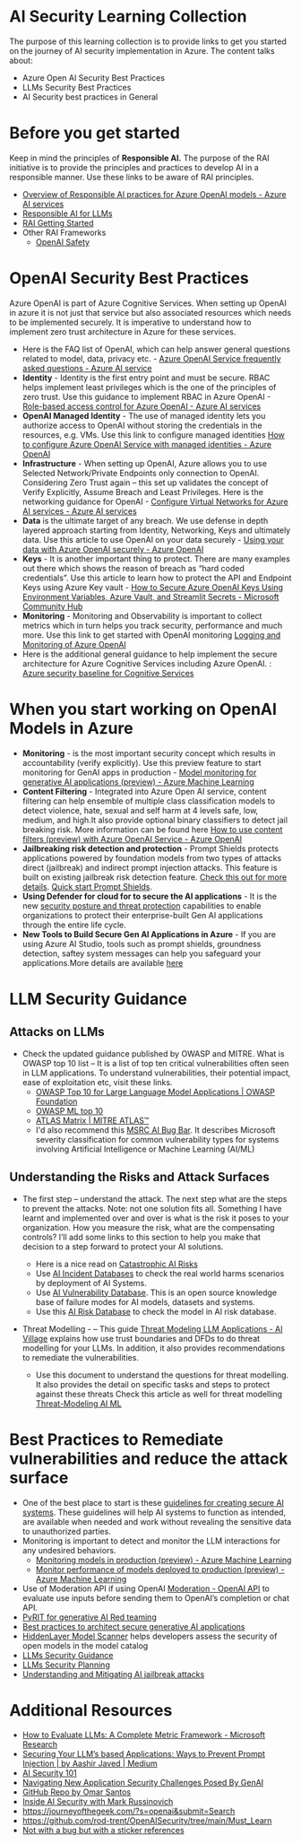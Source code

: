 # AI Security Learning Collection
The purpose of this learning collection is to provide links to get you started on the journey of AI security implementation in Azure. The content talks about:
- Azure Open AI Security Best Practices
- LLMs Security Best Practices
- AI Security best practices in General

# Before you get started
Keep in mind the principles of **Responsible AI.** The purpose of the RAI initiative is to provide the principles and practices to develop AI in a responsible manner. Use these links to be aware of RAI principles. 

- [Overview of Responsible AI practices for Azure OpenAI models - Azure AI services](https://learn.microsoft.com/en-us/legal/cognitive-services/openai/overview)
- [Responsible AI for LLMs ](https://techcommunity.microsoft.com/t5/ai-machine-learning-blog/deploy-large-language-models-responsibly-with-azure-ai/ba-p/3876792)
- [RAI Getting Started](https://github.com/sqlshep/RAI-Hack/blob/main/README.md)
- Other RAI Frameworks
     - [OpenAI Safety](https://openai.com/safety)
 
# OpenAI Security Best Practices
Azure OpenAI is part of Azure Cognitive Services. When setting up OpenAI in azure it is not just that service but also associated resources which needs to be implemented securely. It is imperative to understand how to implement zero trust architecture in Azure for these services.

- Here is the FAQ list of OpenAI, which can help answer general questions related to model, data, privacy etc. - [Azure OpenAI Service frequently asked questions - Azure AI service](https://learn.microsoft.com/en-us/azure/ai-services/openai/faq#using-your-data)
- **Identity**  - Identity is the first entry point and must be secure. RBAC helps implement least privileges which is the one of the principles of zero trust. Use this guidance to implement RBAC in Azure OpenAI - [Role-based access control for Azure OpenAI - Azure AI services](https://learn.microsoft.com/en-us/azure/ai-services/openai/how-to/role-based-access-control)
- **OpenAI Managed Identity** -  The use of managed identity lets you authorize access to OpenAI without storing the credentials in the resources, e.g. VMs. Use this link to configure managed identities [How to configure Azure OpenAI Service with managed identities - Azure OpenAI](https://learn.microsoft.com/en-us/azure/ai-services/openai/how-to/managed-identity)
- **Infrastructure** - When setting up OpenAI, Azure allows you to use Selected Network/Private Endpoints only connection to OpenAI. Considering Zero Trust again – this set up validates the concept of Verify Explicitly, Assume Breach and Least Privileges. Here is the networking guidance for OpenAI - [Configure Virtual Networks for Azure AI services - Azure AI services](https://learn.microsoft.com/en-us/azure/ai-services/cognitive-services-virtual-networks?context=%2Fazure%2Fai-services%2Fopenai%2Fcontext%2Fcontext&tabs=portal)
- **Data** is the ultimate target of any breach. We use defense in depth layered approach starting from Identity, Networking, Keys and ultimately data. Use this article to use OpenAI on your data securely - [Using your data with Azure OpenAI securely - Azure OpenAI](https://learn.microsoft.com/en-us/azure/ai-services/openai/how-to/use-your-data-securely)
- **Keys** - It is another important thing to protect. There are many examples out there which shows the reason of breach as “hard coded credentials”. Use this article to learn how to protect the API and Endpoint Keys using Azure Key vault - [How to Secure Azure OpenAI Keys Using Environment Variables, Azure Vault, and Streamlit Secrets - Microsoft Community Hub](https://techcommunity.microsoft.com/t5/healthcare-and-life-sciences/how-to-secure-azure-openai-keys-using-environment-variables/ba-p/3821162#:~:text=To%20ensure%20the%20security%20and%20confidentiality%20of%20your,audit%20key%20usage%20to%20detect%20any%20unauthorized%20access.)
- **Monitoring** -  Monitoring and Observability is important to collect metrics which in turn helps you track security, performance and much more. Use this link to get started with OpenAI monitoring [Logging and Monitoring of Azure OpenAI](https://learn.microsoft.com/en-us/azure/architecture/ai-ml/openai/architecture/log-monitor-azure-openai)
- Here is the additional general guidance to help implement the secure architecture for Azure Cognitive Services including Azure OpenAI. : [Azure security baseline for Cognitive Services](https://learn.microsoft.com/en-us/security/benchmark/azure/baselines/cognitive-services-security-baseline#security-profile)

# When you start working on OpenAI Models in Azure
- **Monitoring** - is the most important security concept which results in accountability (verify explicitly).  Use this preview feature to start monitoring for GenAI apps in production - [Model monitoring for generative AI applications (preview) - Azure Machine Learning](https://learn.microsoft.com/en-us/azure/machine-learning/prompt-flow/how-to-monitor-generative-ai-applications?view=azureml-api-2)
- **Content Filtering** - Integrated into Azure Open AI service, content filtering can help ensemble of multiple class classification models to detect violence, hate, sexual and self harm at 4 levels safe, low, medium, and high.It also provide optional binary classifiers to detect jail breaking risk. More information can be found here [How to use content filters (preview) with Azure OpenAI Service - Azure OpenAI](https://learn.microsoft.com/en-us/azure/ai-services/openai/how-to/content-filters)
- **Jailbreaking risk detection and protection** - Prompt Shields protects applications powered by foundation models from two types of attacks direct (jailbreak) and indirect prompt injection attacks. This feature is built on existing jailbreak risk detection feature. [Check this out for more details](https://techcommunity.microsoft.com/t5/ai-azure-ai-services-blog/azure-ai-announces-prompt-shields-for-jailbreak-and-indirect/ba-p/4099140). [Quick start Prompt Shields](https://learn.microsoft.com/en-us/azure/ai-services/content-safety/quickstart-jailbreak#analyze-attacks).
- **Using Defender for cloud for to secure the AI applications** - It is the new [security posture and threat protection](https://techcommunity.microsoft.com/t5/microsoft-defender-for-cloud/secure-your-ai-applications-from-code-to-runtime-with-microsoft/ba-p/4127665) capabilities to enable organizations to protect their enterprise-built Gen AI applications through the entire life cycle.
- **New Tools to Build Secure Gen AI Applications in Azure** - If you are using Azure AI Studio, tools such as prompt shields, groundness detection, saftey system messages can help you safeguard your applications.More details are available [here](https://azure.microsoft.com/en-us/blog/announcing-new-tools-in-azure-ai-to-help-you-build-more-secure-and-trustworthy-generative-ai-applications/) 

# LLM Security Guidance
## Attacks on LLMs
- Check the updated guidance published by OWASP and MITRE. What is OWASP top 10 list – It is a list of top ten critical vulnerabilities often seen in LLM applications. To understand vulnerabilities, their potential impact, ease of exploitation etc, visit these links.
    - [OWASP Top 10 for Large Language Model Applications | OWASP Foundation](https://owasp.org/www-project-top-10-for-large-language-model-applications/)
    - [OWASP ML top 10](https://owasp.org/www-project-machine-learning-security-top-10/)
    - [ATLAS Matrix | MITRE ATLAS™](https://atlas.mitre.org/matrices/ATLAS/)
    - I'd also recommend this [MSRC AI Bug Bar](https://www.microsoft.com/en-US/msrc/aibugbar?msockid=2374e47992096e7a2adef0c193de6fb5). It describes Microsoft severity classification for common vulnerability types for systems involving Artificial Intelligence or Machine Learning (AI/ML)

## Understanding the Risks and Attack Surfaces
- The first step – understand the attack. The next step what are the steps to prevent the attacks. Note: not one solution fits all. Something I have learnt and implemented over and over is what is the risk it poses to your organization. How you measure the risk, what are the compensating controls? I’ll add some links to this section to help you make that decision to a step forward to protect your AI solutions.
 
    - Here is a nice read on [Catastrophic AI Risks](https://www.safe.ai/ai-risk)
    - Use [AI Incident Databases](https://incidentdatabase.ai/) to check the real world harms scenarios by deployment of AI Systems.
    - Use [AI Vulnerability Database](https://avidml.org/#:~:text=AI%20Vulnerability%20Database%20%28AVID%29%20is%20an%20open-source%20knowledge,for%20Artificial%20Intelligence%20%28AI%29%20models%2C%20datasets%2C%20and%20systems.). This is an open source knowledge base of failure modes for AI models, datasets and systems.
    - Use this [AI Risk Database](https://airisk.io/) to check the model in AI risk database.
- Threat Modelling - – This guide [Threat Modeling LLM Applications - AI Village](https://aivillage.org/large%20language%20models/threat-modeling-llm/) explains how use trust boundaries and DFDs to do threat modelling for your LLMs. In addition, it also provides recommendations to remediate the vulnerabilities.
    - Use this document to understand the questions for threat modelling. It also provides the detail on specific tasks and steps to protect against these threats  Check this article as well for threat modelling [Threat-Modeling AI ML](https://learn.microsoft.com/en-us/security/engineering/threat-modeling-aiml)

# Best Practices to Remediate vulnerabilities and reduce the attack surface
- One of the best place to start is these [guidelines for creating secure AI systems](https://www.ncsc.gov.uk/files/Guidelines-for-secure-AI-system-development.pdf). These guidelines will help AI systems to function as intended, are available when needed and work without revealing the sensitive data to unauthorized parties.
- Monitoring is important to detect and monitor the LLM interactions for any undesired behaviors.
    - [Monitoring models in production (preview) - Azure Machine Learning](https://learn.microsoft.com/en-us/azure/machine-learning/concept-model-monitoring?view=azureml-api-2)
    - [Monitor performance of models deployed to production (preview) - Azure Machine Learning](https://learn.microsoft.com/en-us/azure/machine-learning/how-to-monitor-model-performance?view=azureml-api-2&tabs=azure-cli)
- Use of Moderation API if using OpenAI [Moderation - OpenAI API](https://platform.openai.com/docs/guides/moderation) to evaluate use inputs before sending them to OpenAI’s completion or chat API.
- [PyRIT for generative AI Red teaming](https://www.microsoft.com/en-us/security/blog/2024/02/22/announcing-microsofts-open-automation-framework-to-red-team-generative-ai-systems/)
- [Best practices to architect secure generative AI applications](https://techcommunity.microsoft.com/t5/security-compliance-and-identity/best-practices-to-architect-secure-generative-ai-applications/ba-p/4116661)
- [HiddenLayer Model Scanner](https://techcommunity.microsoft.com/t5/ai-ai-platform-blog/hiddenlayer-model-scanner-helps-developers-assess-the-security/ba-p/4140576) helps developers assess the security of open models in the model catalog
- [LLMs Security Guidance](https://learn.microsoft.com/en-us/ai/playbook/technology-guidance/generative-ai/mlops-in-openai/security/security-recommend)
- [LLMs Security Planning](https://learn.microsoft.com/en-us/ai/playbook/technology-guidance/generative-ai/mlops-in-openai/security/security-plan-llm-application)
- [Understanding and Mitigating AI jailbreak attacks](https://www.microsoft.com/en-us/security/blog/2024/06/04/ai-jailbreaks-what-they-are-and-how-they-can-be-mitigated/)

# Additional Resources

- [How to Evaluate LLMs: A Complete Metric Framework - Microsoft Research](https://www.microsoft.com/en-us/research/group/experimentation-platform-exp/articles/how-to-evaluate-llms-a-complete-metric-framework/)
- [Securing Your LLM’s based Applications: Ways to Prevent Prompt Injection | by Aashir Javed | Medium](https://medium.com/@aashirjaved/securing-your-llms-based-applications-ways-to-prevent-prompt-injection-c9968472e7a8#:~:text=Ways%20to%20prevent%20prompt%20injection%201%20Sanitize%20the,Prompt%20debiasing%20...%204%20GPT-3%20vs%20GPT-4%20)
- [AI Security 101](https://atlas.mitre.org/resources/ai-security-101#llm-security)
- [Navigating New Application Security Challenges Posed By GenAI](https://techcommunity.microsoft.com/t5/security-compliance-and-identity/navigating-new-application-security-challenges-posed-by-genai/ba-p/4128243)
- [GitHub Repo by Omar Santos](https://github.com/The-Art-of-Hacking/h4cker/tree/master/ai_research/AI%20Security%20Best%20Practices)
- [Inside AI Security with Mark Russinovich](https://build.microsoft.com/en-US/sessions/d29a16d5-f9ea-4f5b-9adf-fae0bd688ff3?source=sessions)
- https://journeyofthegeek.com/?s=openai&submit=Search
- https://github.com/rod-trent/OpenAISecurity/tree/main/Must_Learn
- [Not with a bug but with a sticker references](https://www.ram-shankar.com/papers)  

  
